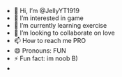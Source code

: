 - 👋 Hi, I’m @JellyYT1919
- 👀 I’m interested in game
- 🌱 I’m currently learning exercise
- 💞️ I’m looking to collaborate on love
- 📫 How to reach me PRO
- 😄 Pronouns: FUN
- ⚡ Fun fact: im noob B)
- 

<!---
JellyYT1919/JellyYT1919 is a ✨ special ✨ repository because its `README.md` (this file) appears on your GitHub profile.
You can click the Preview link to take a look at your changes.
--->
